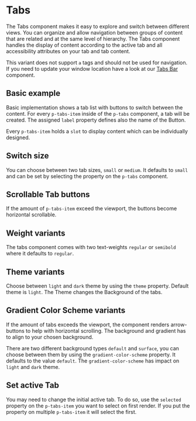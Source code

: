 # Tabs

The Tabs component makes it easy to explore and switch between different views. You can organize and allow navigation
between groups of content that are related and at the same level of hierarchy. The Tabs component handles the display of content
according to the active tab and all accessibility attributes on your tab and tab content.

This variant does not support `a` tags and should not be used for navigation. 
If you need to update your window location have a look at our [Tabs Bar](#/components/tabs-bar#code) component.

## Basic example

Basic implementation shows a tab list with buttons to switch between the content. For every `p-tabs-item` inside of the `p-tabs` component, a tab
will be created. The assigned `label` property defines also the name of the Button.

Every `p-tabs-item` holds a `slot` to display content which can be individually designed. 

<Playground>
  <template>
    <p-tabs>
      <p-tabs-item label="Item One">Tab Content One</p-tabs-item>
      <p-tabs-item label="Item Two">Tab Content Two</p-tabs-item>
      <p-tabs-item label="Item Three">Tab Content Three</p-tabs-item>
    </p-tabs>
  </template>
</Playground>

## Switch size

You can choose between two tab sizes, `small` or `medium`. It defaults to `small` and can be set by selecting the property on the `p-tabs` component.

<Playground>
  <template #configurator>
    <select v-model="size">
      <option disabled>Select size</option>
      <option selected value="small">Small</option>
      <option value="medium">Medium</option>
    </select>
  </template>
  <template>
    <p-tabs :size="size">
      <p-tabs-item label="Item One">Tab Content One</p-tabs-item>
      <p-tabs-item label="Item Two">Tab Content Two</p-tabs-item>
      <p-tabs-item label="Item Three">Tab Content Three</p-tabs-item>
    </p-tabs>
  </template>
</Playground>

## Scrollable Tab buttons

If the amount of `p-tabs-item` exceed the viewport, the buttons become horizontal scrollable.

<Playground>
  <template>
    <p-tabs>
      <p-tabs-item label="Item One">Tab Content One</p-tabs-item>
      <p-tabs-item label="Item Two">Tab Content Two</p-tabs-item>
      <p-tabs-item label="Item Three">Tab Content Three</p-tabs-item>
      <p-tabs-item label="Item Four">Tab Content Four</p-tabs-item>
      <p-tabs-item label="Item Five">Tab Content Five</p-tabs-item>
      <p-tabs-item label="Long Label Six">Tab Content Long Label Six</p-tabs-item>
      <p-tabs-item label="Item Seven">Tab Content Seven</p-tabs-item>
      <p-tabs-item label="Item Eight">Tab Content Eight</p-tabs-item>
      <p-tabs-item label="Item Nine">Tab Content Nine</p-tabs-item>
    </p-tabs>
  </template>
</Playground>

## Weight variants

The tabs component comes with two text-weights `regular` or `semibold` where it defaults to `regular`.

<Playground>
  <template #configurator>
    <select v-model="weight">
      <option disabled>Select weight</option>
      <option selected value="regular">Regular</option>
      <option value="semibold">SemiBold</option>
    </select>
  </template>
  <template>
    <p-tabs :weight="weight">
      <p-tabs-item label="Item One">Tab Content One</p-tabs-item>
      <p-tabs-item label="Item Two">Tab Content Two</p-tabs-item>
      <p-tabs-item label="Item Three">Tab Content Three</p-tabs-item>
    </p-tabs>
  </template>
</Playground>

## Theme variants

Choose between `light` and `dark` theme by using the `theme` property. Default theme is `light`.
The Theme changes the Background of the tabs.

<Playground :themeable="true">
  <template v-slot="{theme}">
    <p-tabs :theme="theme">
      <p-tabs-item label="Item One" v-bind:style="[theme === 'dark' ? {color: 'white'} : {color: 'black'}]">Tab Content One</p-tabs-item>
      <p-tabs-item label="Item Two" v-bind:style="[theme === 'dark' ? {color: 'white'} : {color: 'black'}]">Tab Content Two</p-tabs-item>
      <p-tabs-item label="Item Three" v-bind:style="[theme === 'dark' ? {color: 'white'} : {color: 'black'}]">Tab Content Three</p-tabs-item>
    </p-tabs>
  </template>
</Playground>

## Gradient Color Scheme variants

If the amount of tabs exceeds the viewport, the component renders arrow-buttons to help with horizontal scrolling.
The background and gradient has to align to your chosen background.

There are two different background types `default` and `surface`, you can choose between them by using the `gradient-color-scheme` property. It defaults to the value `default`.
The `gradient-color-scheme` has impact on `light` and `dark` theme.

<Playground :themeable="true">
  <template #configurator>
    <select v-model="gradientColorScheme">
      <option disabled>Select gradient-color-scheme</option>
      <option selected value="default">Default</option>
      <option value="surface">Surface</option>
    </select>
  </template>
  <template v-slot="{theme}">
    <p-tabs :theme="theme" :gradient-color-scheme="gradientColorScheme">
      <p-tabs-item label="Item One" v-bind:style="[theme === 'dark' ? {color: 'white'} : {color: 'black'}]">Tab Content One</p-tabs-item>
      <p-tabs-item label="Item Two" v-bind:style="[theme === 'dark' ? {color: 'white'} : {color: 'black'}]">Tab Content Two</p-tabs-item>
      <p-tabs-item label="Item Three" v-bind:style="[theme === 'dark' ? {color: 'white'} : {color: 'black'}]">Tab Content Three</p-tabs-item>
      <p-tabs-item label="Item Four" v-bind:style="[theme === 'dark' ? {color: 'white'} : {color: 'black'}]">Tab Content Four</p-tabs-item>
      <p-tabs-item label="Item Five" v-bind:style="[theme === 'dark' ? {color: 'white'} : {color: 'black'}]">Tab Content Five</p-tabs-item>
      <p-tabs-item label="Long Label Six" v-bind:style="[theme === 'dark' ? {color: 'white'} : {color: 'black'}]">Tab Content Long Label Six</p-tabs-item>
      <p-tabs-item label="Item Seven" v-bind:style="[theme === 'dark' ? {color: 'white'} : {color: 'black'}]">Tab Content Seven</p-tabs-item>
      <p-tabs-item label="Item Eight" v-bind:style="[theme === 'dark' ? {color: 'white'} : {color: 'black'}]">Tab Content Eight</p-tabs-item>
      <p-tabs-item label="Item Nine" v-bind:style="[theme === 'dark' ? {color: 'white'} : {color: 'black'}]">Tab Content Nine</p-tabs-item>
    </p-tabs>
  </template>
</Playground>

## Set active Tab

You may need to change the initial active tab. To do so, use the `selected` property on the `p-tabs-item` you want to select on first render. 
If you put the property on multiple `p-tabs-item` it will select the first.

<Playground>
  <template>
     <p-tabs>
       <p-tabs-item label="Item One">Tab Content One</p-tabs-item>
       <p-tabs-item label="Item Two" selected>Tab Content Two</p-tabs-item>
       <p-tabs-item label="Item Three">Tab Content Three</p-tabs-item>
     </p-tabs>
  </template>
</Playground>

<script lang="ts">
  import Vue from 'vue';
  import Component from 'vue-class-component';
  
  @Component
  export default class PlaygroundTabs extends Vue {
    public theme: string = 'light';
    public weight: string = 'regular';
    public size: string = 'small';
    public gradientColorScheme: string = 'default';
  }
</script>